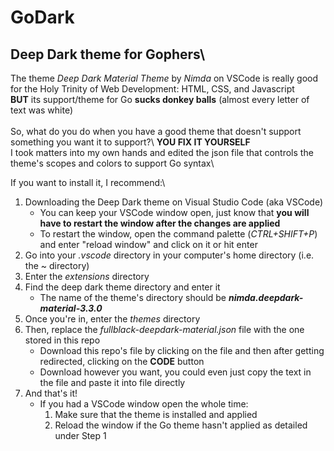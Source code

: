 # GoDark
## Deep Dark theme for Gophers\
The theme *Deep Dark Material Theme* by *Nimda*  on VSCode is really good for the Holy Trinity of Web Development: HTML, CSS, and Javascript\
**BUT** its support/theme for Go **sucks donkey balls** (almost every letter of text was white)\
\
So, what do you do when you have a good theme that doesn't support something you want it to support?\ 
**YOU FIX IT YOURSELF**\
I took matters into my own hands and edited the json file that controls the theme's scopes and colors to support Go syntax\

If you want to install it, I recommend:\
1. Downloading the Deep Dark theme on Visual Studio Code (aka VSCode)
   - You can keep your VSCode window open, just know that **you will have to restart the window after the changes are applied**
   - To restart the window, open the command palette (*CTRL+SHIFT+P*) and enter "reload window" and click on it or hit enter
3. Go into your *.vscode* directory in your computer's home directory (i.e. the ~ directory)
4. Enter the *extensions* directory
5. Find the deep dark theme directory and enter it
   - The name of the theme's directory should be ***nimda.deepdark-material-3.3.0***
6. Once you're in, enter the *themes* directory
7. Then, replace the *fullblack-deepdark-material.json* file with the one stored in this repo
   - Download this repo's file by clicking on the file and then after getting redirected, clicking on the **CODE** button
   - Download however you want, you could even just copy the text in the file and paste it into file directly 
8. And that's it! 
   - If you had a VSCode window open the whole time:
     1. Make sure that the theme is installed and applied
     2. Reload the window if the Go theme hasn't applied as detailed under Step 1 
